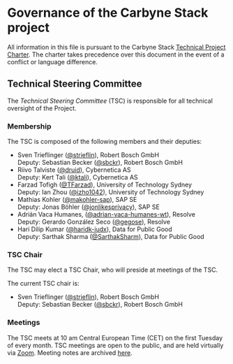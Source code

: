 # Governance of the Carbyne Stack project

All information in this file is pursuant to the Carbyne Stack
[Technical Project Charter](CHARTER.md). The charter takes precedence over this
document in the event of a conflict or language difference.

## Technical Steering Committee

The _Technical Steering Committee_ (TSC) is responsible for all technical
oversight of the Project.

### Membership

The TSC is composed of the following members and their deputies:

- Sven Trieflinger ([@strieflin](https://github.com/strieflin)), Robert Bosch
  GmbH<br/> Deputy: Sebastian Becker ([@sbckr](https://github.com/sbckr)),
  Robert Bosch GmbH
- Riivo Talviste ([@druid](https://github.com/druid)), Cybernetica AS<br/>
  Deputy: Kert Tali ([@ktali](https://github.com/ktali)), Cybernetica AS
- Farzad Tofigh ([@TFarzad](https://github.com/TFarzad)), University of
  Technology Sydney<br/> Deputy: Ian Zhou
  ([@izho1042](https://github.com/izho1042)), University of Technology Sydney
- Mathias Kohler ([@makohler-sap](https://github.com/makohler-sap)), SAP SE<br/>
  Deputy: Jonas Böhler ([@jonlikesprivacy](https://github.com/jonlikesprivacy)),
  SAP SE
- Adrián Vaca Humanes,
  ([@adrian-vaca-humanes-wt](https://github.com/adrian-vaca-humanes-wt)),
  Resolve<br/> Deputy: Gerardo González Seco
  ([@gegose](https://github.com/gegose)), Resolve
- Hari Dilip Kumar ([@haridk-iudx](https://github.com/haridk-iudx)), Data for
  Public Good<br/> Deputy: Sarthak Sharma
  ([@SarthakSharm](https://github.com/SarthakSharm)), Data for Public Good

### TSC Chair

The TSC may elect a TSC Chair, who will preside at meetings of the TSC.

The current TSC chair is:

- Sven Trieflinger ([@strieflin](https://github.com/strieflin)), Robert Bosch
  GmbH<br/> Deputy: Sebastian Becker ([@sbckr](https://github.com/sbckr)),
  Robert Bosch GmbH

### Meetings

The TSC meets at 10 am Central European Time (CET) on the first Tuesday of every
month. TSC meetings are open to the public, and are held virtually via
[Zoom][tsc-call]. Meeting notes are archived [here][tsc-minutes].

[tsc-call]: https://TBD
[tsc-minutes]: https://github.com/carbynestack/governance/wiki/TSC-Meeting-Minutes
